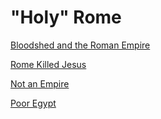 # "Holy" Rome

[Bloodshed and the Roman Empire](../../2011/01/bloodshed-and-roman-empire.md)

[Rome Killed Jesus](../../2011/07/rome-killed-jesus.md)

[Not an Empire](../../2015/01/not-empire.md)

[Poor Egypt](../../2015/04/poor-egypt.md)





